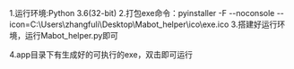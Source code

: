 1.运行环境:Python 3.6(32-bit)
2.打包exe命令：pyinstaller -F --noconsole --icon=C:\Users\zhangfuli\Desktop\Mabot_helper\ico\exe.ico
3.搭建好运行环境，运行Mabot_helper.py即可

4.app目录下有生成好的可执行的exe，双击即可运行
